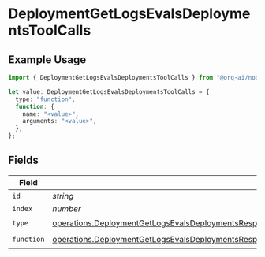 # DeploymentGetLogsEvalsDeploymentsToolCalls

## Example Usage

```typescript
import { DeploymentGetLogsEvalsDeploymentsToolCalls } from "@orq-ai/node/models/operations";

let value: DeploymentGetLogsEvalsDeploymentsToolCalls = {
  type: "function",
  function: {
    name: "<value>",
    arguments: "<value>",
  },
};
```

## Fields

| Field                                                                                                                                                                                                                                      | Type                                                                                                                                                                                                                                       | Required                                                                                                                                                                                                                                   | Description                                                                                                                                                                                                                                |
| ------------------------------------------------------------------------------------------------------------------------------------------------------------------------------------------------------------------------------------------ | ------------------------------------------------------------------------------------------------------------------------------------------------------------------------------------------------------------------------------------------ | ------------------------------------------------------------------------------------------------------------------------------------------------------------------------------------------------------------------------------------------ | ------------------------------------------------------------------------------------------------------------------------------------------------------------------------------------------------------------------------------------------ |
| `id`                                                                                                                                                                                                                                       | *string*                                                                                                                                                                                                                                   | :heavy_minus_sign:                                                                                                                                                                                                                         | N/A                                                                                                                                                                                                                                        |
| `index`                                                                                                                                                                                                                                    | *number*                                                                                                                                                                                                                                   | :heavy_minus_sign:                                                                                                                                                                                                                         | N/A                                                                                                                                                                                                                                        |
| `type`                                                                                                                                                                                                                                     | [operations.DeploymentGetLogsEvalsDeploymentsResponse200ApplicationJSONResponseBodyData37WorkflowRunDataType](../../models/operations/deploymentgetlogsevalsdeploymentsresponse200applicationjsonresponsebodydata37workflowrundatatype.md) | :heavy_check_mark:                                                                                                                                                                                                                         | N/A                                                                                                                                                                                                                                        |
| `function`                                                                                                                                                                                                                                 | [operations.DeploymentGetLogsEvalsDeploymentsResponse200ApplicationJSONResponseBodyData3Function](../../models/operations/deploymentgetlogsevalsdeploymentsresponse200applicationjsonresponsebodydata3function.md)                         | :heavy_check_mark:                                                                                                                                                                                                                         | N/A                                                                                                                                                                                                                                        |